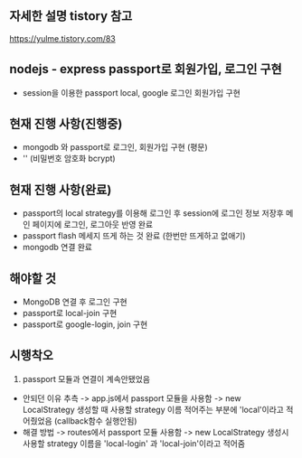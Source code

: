 ## 자세한 설명 tistory 참고
https://yulme.tistory.com/83

## nodejs - express passport로 회원가입, 로그인 구현
- session을 이용한 passport local, google 로그인 회원가입 구현


## 현재 진행 사항(진행중)
- mongodb 와 passport로 로그인, 회원가입 구현 (평문)
- '' (비밀번호 암호화 bcrypt)


## 현재 진행 사항(완료)
- passport의 local strategy를 이용해 로그인 후 session에 로그인 정보 저장후 메인 페이지에 로그인, 로그아웃 반영 완료
- passport flash 메세지 뜨게 하는 것 완료 (한번만 뜨게하고 없애기)
- mongodb 연결 완료


## 해야할 것
- MongoDB 연결 후 로그인 구현
- passport로 local-join 구현
- passport로 google-login, join 구현

## 시행착오
1. passport 모듈과 연결이 계속안됐었음 
- 안되던 이유 추측 
    -> app.js에서 passport 모듈을 사용함
    -> new LocalStrategy 생성할 때 사용할 strategy 이름 적어주는 부분에 'local'이라고 적어줬었음 (callback함수 실행안됨)
- 해결 방법
    -> routes에서 passport 모듈 사용함
    -> new LocalStrategy 생성시 사용할 strategy 이름을 'local-login' 과 'local-join'이라고 적어줌